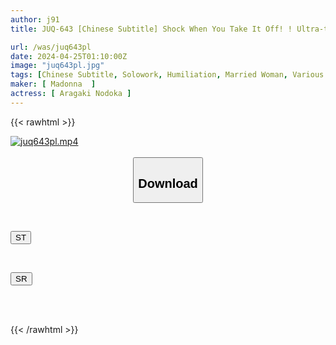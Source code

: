 ```yaml
---
author: j91
title: JUQ-643 [Chinese Subtitle] Shock When You Take It Off! ! Ultra-thin Constricted Married Woman! ! Exclusive 2nd Edition! ! First Drama & Creampie Ban Lifted! ! Complaint-handling NTR Business Partner's Sexual Harassment Manager And His Wife's [Reading Warning] Cuckolding Story Nodoka Aragaki

url: /was/juq643pl
date: 2024-04-25T01:10:00Z
image: "juq643pl.jpg"
tags: [Chinese Subtitle, Solowork, Humiliation, Married Woman, Various Professions, Mature Woman, Cuckold	]
maker: [ Madonna  ]
actress: [ Aragaki Nodoka ]
---
```



{{< rawhtml >}}

<div class="video" data-videoid="AJWaRXe1RMIXVJw">
    <a href="javascript:;">
        <img src="/was/juq643pl/juq643pl.jpg" width="WIDTH" height="HEIGHT" alt="juq643pl.mp4" loading="lazy">
    </a>
</div>

<script type="text/javascript" src="https://j91.asia/asset/on-demand-st.js"></script>

<br>
  <link rel="stylesheet" href="https://j91.asia/asset/bs5.css">
  
  <center>
  <button class="btn btn-primary" type="button" data-bs-toggle="collapse" data-bs-target=".multi-collapse" aria-expanded="false" aria-controls="multiCollapseExample1 multiCollapseExample2"><h2>Download</h2></button></center>
</p>
<div class="row">
  <div class="col">
    <div class="collapse multi-collapse" id="multiCollapseExample1">
      <div class="card card-body">
	      	      <br>
<div class="buttons">  
<p><a href="https://streamtape.to/v/AJWaRXe1RMIXVJw" target="_blank"><button class="btn-hover color-3"><i class="fa fa-download"></i> ST</button></a></p></div>
    </div>
  </div>
</div>
  <div class="col">
    <div class="collapse multi-collapse" id="multiCollapseExample2">
      <div class="card card-body">
	      <br>
<div class="buttons">
<p><a href="https://rubystm.com/ly6q2xx1lsof" target="_blank"><button class="btn-hover color-9"><i class="fa fa-download"></i> SR</button></a></p></div>
<br><br>
      </div>
    </div>
  </div>
</div>

{{< /rawhtml >}}